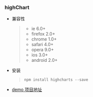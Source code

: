 ### highChart

- 兼容性

  > - ie 6.0+
  > - firefox 2.0+
  > - chrome 1.0+
  > - safari 4.0+
  > - opera 9.0+
  > - ios 3.0+
  > - android 2.0+

- 安装

  > ```
  > npm install highcharts --save
  > ```

- [demo 项目地址](https://github.com/Rex-Xinchao/chart-demo 'demo地址')
